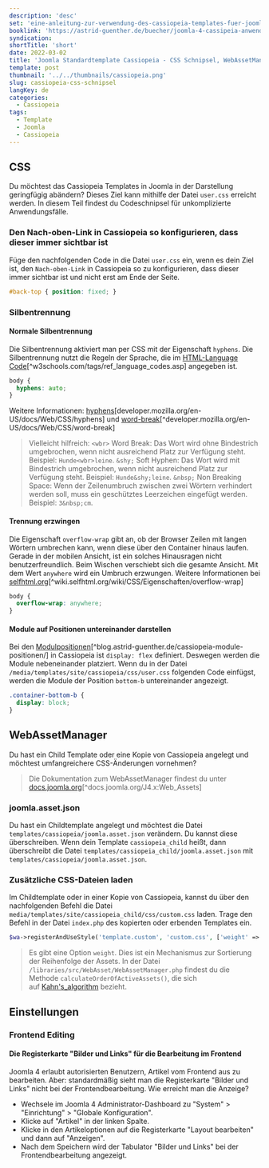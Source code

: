 ```yaml
---
description: 'desc'
set: 'eine-anleitung-zur-verwendung-des-cassiopeia-templates-fuer-joomla-4-themen'
booklink: 'https://astrid-guenther.de/buecher/joomla-4-cassipeia-anwenden'
syndication:
shortTitle: 'short'
date: 2022-03-02
title: 'Joomla Standardtemplate Cassiopeia - CSS Schnipsel, WebAssetManager und nützliche Einstellungen'
template: post
thumbnail: '../../thumbnails/cassiopeia.png'
slug: cassiopeia-css-schnipsel
langKey: de
categories:
  - Cassiopeia
tags:
  - Template
  - Joomla
  - Cassiopeia
---
```











## CSS

Du möchtest das Cassiopeia Templates in Joomla in der Darstellung geringfügig abändern? Dieses Ziel kann mithilfe der Datei `user.css` erreicht werden. In diesem Teil findest du Codeschnipsel für unkomplizierte Anwendungsfälle.<!-- \index{CSS} -->

### Den Nach-oben-Link in Cassiopeia so konfigurieren, dass dieser immer sichtbar ist

Füge den nachfolgenden Code in die Datei `user.css` ein, wenn es dein Ziel ist, den `Nach-oben-Link` in Cassiopeia so zu konfigurieren, dass dieser immer sichtbar ist und nicht erst am Ende der Seite.<!-- \index{CSS!back to top} --><!-- \index{back to top} --><!-- \index{Nach-oben-Link} -->

```css
#back-top { position: fixed; }
```

### Silbentrennung<!-- \index{CSS!Silbentrennung} -->

#### Normale Silbentrennung

Die Silbentrennung aktiviert man per CSS mit der Eigenschaft `hyphens`. Die Silbentrennung nutzt die Regeln der Sprache, die im [HTML-Language Code](http://www.w3schools.com/tags/ref_language_codes.asp)[^w3schools.com/tags/ref_language_codes.asp] angegeben ist. 

```css
body {
  hyphens: auto;
}
```

Weitere Informationen: [hyphens](https://developer.mozilla.org/en-US/docs/Web/CSS/hyphens)[developer.mozilla.org/en-US/docs/Web/CSS/hyphens] und [word-break](https://developer.mozilla.org/en-US/docs/Web/CSS/word-break)[^developer.mozilla.org/en-US/docs/Web/CSS/word-break]

> Vielleicht hilfreich: `<wbr>` Word Break: Das Wort wird ohne Bindestrich umgebrochen, wenn nicht ausreichend Platz zur Verfügung steht. Beispiel: `Hunde<wbr>leine`. `&shy;` Soft Hyphen: Das Wort wird mit Bindestrich umgebrochen, wenn nicht ausreichend Platz zur Verfügung steht. Beispiel: `Hunde&shy;leine`. `&nbsp;` Non Breaking Space: Wenn der Zeilenumbruch zwischen zwei Wörtern verhindert werden soll, muss ein geschütztes Leerzeichen eingefügt werden. Beispiel: `3&nbsp;cm`.

#### Trennung erzwingen

Die Eigenschaft `overflow-wrap` gibt an, ob der Browser Zeilen mit langen Wörtern umbrechen kann, wenn diese über den Container hinaus laufen. Gerade in der mobilen Ansicht, ist ein solches Hinausragen nicht benutzerfreundlich. Beim Wischen verschiebt sich die gesamte Ansicht. Mit dem Wert `anywhere` wird ein Umbruch erzwungen. Weitere Informationen bei [selfhtml.org](https://wiki.selfhtml.org/wiki/CSS/Eigenschaften/overflow-wrap)[^wiki.selfhtml.org/wiki/CSS/Eigenschaften/overflow-wrap]

```css
body {
  overflow-wrap: anywhere;
}
```

#### Module auf Positionen untereinander darstellen

Bei den [Modulpositionen](https://blog.astrid-guenther.de/cassiopeia-module-positionen/)[^blog.astrid-guenther.de/cassiopeia-module-positionen/] in Cassiopeia ist `display: flex` definiert. Deswegen werden die Module nebeneinander platziert. Wenn du in der Datei `/media/templates/site/cassiopeia/css/user.css` folgenden Code einfügst, werden die Module der Position `bottom-b` untereinander angezeigt.

```css
.container-bottom-b {
  display: block;
}
```

## WebAssetManager

Du hast ein Child Template oder eine Kopie von Cassiopeia angelegt und möchtest umfangreichere CSS-Änderungen vornehmen?<!-- \index{WebAssetManager} -->

> Die Dokumentation zum WebAssetManager findest du unter [docs.joomla.org](https://docs.joomla.org/J4.x:Web_Assets)[^docs.joomla.org/J4.x:Web_Assets]

### joomla.asset.json

Du hast ein Childtemplate angelegt und möchtest die Datei `templates/cassiopeia/joomla.asset.json` verändern. Du kannst diese überschreiben. Wenn dein Template `cassiopeia_child` heißt, dann überschreibt die Datei `templates/cassiopeia_child/joomla.asset.json` mit `templates/cassiopeia/joomla.asset.json`.

### Zusätzliche CSS-Dateien laden

Im Childtemplate oder in einer Kopie von Cassiopeia, kannst du über den nachfolgenden Befehl die Datei `media/templates/site/cassiopeia_child/css/custom.css` laden. Trage den Befehl in der Datei `index.php` des kopierten oder erbenden Templates ein. 

```php
$wa->registerAndUseStyle('template.custom', 'custom.css', ['weight' => '500', 'dependencies' => ['template.active','template.active.language']]);
```

> Es gibt eine Option `weight`. Dies ist ein Mechanismus zur Sortierung der Reihenfolge der Assets. In der Datei `/libraries/src/WebAsset/WebAssetManager.php` findest du die Methode `calculateOrderOfActiveAssets()`, die sich auf [Kahn's_algorithm](https://en.wikipedia.org/wiki/Topological_sorting#Kahn.27s_algorithm) bezieht.

## Einstellungen

### Frontend Editing

#### Die Registerkarte "Bilder und Links" für die Bearbeitung im Frontend<!-- \index{Frontendbearbeitung!Bilder und Links} -->

Joomla 4 erlaubt autorisierten Benutzern, Artikel vom Frontend aus zu bearbeiten. Aber: standardmäßig sieht man die Registerkarte "Bilder und Links" nicht bei der Frontendbearbeitung. Wie erreicht man die Anzeige?
- Wechsele im Joomla 4 Administrator-Dashboard zu "System" > "Einrichtung" > "Globale Konfiguration".
- Klicke auf "Artikel" in der linken Spalte.
- Klicke in den Artikeloptionen auf die Registerkarte "Layout bearbeiten" und dann auf "Anzeigen". 
- Nach dem Speichern wird der Tabulator "Bilder und Links" bei der Frontendbearbeitung angezeigt.